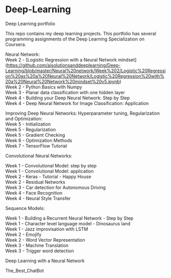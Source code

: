 # Deep-Learning

Deep Learning portfolio

This repo contains my deep learning projects. This portfolio has several programming assignments of the Deep Learning Specialization on Coursera.

Neural Network:\
Week 2 - [Logistic Regression with a Neural Network mindset] (https://github.com/aisolutionsanddeeplearning/Deep-Learning/blob/master/Neural%20network/Week%202/Logistic%20Regression%20as%20a%20Neural%20Network/Logistic%20Regression%20with%20a%20Neural%20Network%20mindset%20v5.ipynb) \
Week 2 - Python Basics with Numpy\
Week 3 - Planar data classification with one hidden layer\
Week 4 - Building your Deep Neural Network: Step by Step\
Week 4 - Deep Neural Network for Image Classification: Application

Improving Deep Neural Networks: Hyperparameter tuning, Regularization and Optimization:\
Week 5 - Initialization\
Week 5 - Regularization\
Week 5 - Gradient Checking\
Week 6 - Optimization Methods\
Week 7 - TensorFlow Tutorial

Convolutional Neural Networks:

Week 1 - Convolutional Model: step by step\
Week 1 - Convolutional Model: application\
Week 2 - Keras - Tutorial - Happy House\
Week 2 - Residual Networks\
Week 3 - Car detection for Autonomous Driving\
Week 4 - Face Recognition\
Week 4 - Neural Style Transfer

Sequence Models:

Week 1 - Building a Recurrent Neural Network - Step by Step\
Week 1 - Character level language model - Dinosaurus land\
Week 1 - Jazz improvisation with LSTM\
Week 2 - Emojify\
Week 2 - Word Vector Representation\
Week 3 - Machine Translation\
Week 3 - Trigger word detection

Deep Learning with a Neural Network

The_Best_ChatBot
